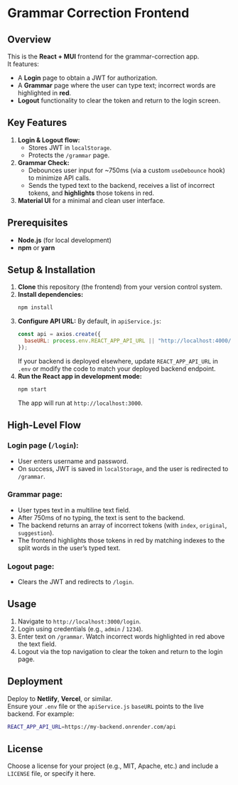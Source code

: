# Grammar Correction Frontend

## Overview

This is the **React + MUI** frontend for the grammar-correction app.  
It features:

- A **Login** page to obtain a JWT for authorization.
- A **Grammar** page where the user can type text; incorrect words are highlighted in **red**.
- **Logout** functionality to clear the token and return to the login screen.

## Key Features

1. **Login & Logout flow:**
   - Stores JWT in `localStorage`.
   - Protects the `/grammar` page.
2. **Grammar Check:**
   - Debounces user input for ~750ms (via a custom `useDebounce` hook) to minimize API calls.
   - Sends the typed text to the backend, receives a list of incorrect tokens, and **highlights** those tokens in red.
3. **Material UI** for a minimal and clean user interface.

## Prerequisites

- **Node.js** (for local development)
- **npm** or **yarn**

## Setup & Installation

1. **Clone** this repository (the frontend) from your version control system.
2. **Install dependencies:**
   ```bash
   npm install
   ```
3. **Configure API URL:**
   By default, in `apiService.js`:
   ```javascript
   const api = axios.create({
     baseURL: process.env.REACT_APP_API_URL || "http://localhost:4000/api",
   });
   ```
   If your backend is deployed elsewhere, update `REACT_APP_API_URL` in `.env` or modify the code to match your deployed backend endpoint.
4. **Run the React app in development mode:**
   ```bash
   npm start
   ```
   The app will run at `http://localhost:3000`.

## High-Level Flow

### Login page (`/login`):

- User enters username and password.
- On success, JWT is saved in `localStorage`, and the user is redirected to `/grammar`.

### Grammar page:

- User types text in a multiline text field.
- After 750ms of no typing, the text is sent to the backend.
- The backend returns an array of incorrect tokens (with `index`, `original`, `suggestion`).
- The frontend highlights those tokens in red by matching indexes to the split words in the user’s typed text.

### Logout page:

- Clears the JWT and redirects to `/login`.

## Usage

1. Navigate to `http://localhost:3000/login`.
2. Login using credentials (e.g., `admin` / `1234`).
3. Enter text on `/grammar`. Watch incorrect words highlighted in red above the text field.
4. Logout via the top navigation to clear the token and return to the login page.

## Deployment

Deploy to **Netlify**, **Vercel**, or similar.  
Ensure your `.env` file or the `apiService.js` `baseURL` points to the live backend.
For example:

```bash
REACT_APP_API_URL=https://my-backend.onrender.com/api
```

## License

Choose a license for your project (e.g., MIT, Apache, etc.) and include a `LICENSE` file, or specify it here.
